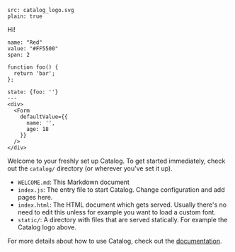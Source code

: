 ```image
src: catalog_logo.svg
plain: true
```

Hi!

```color
name: "Red"
value: "#FF5500"
span: 2
```

```code
function foo() {
  return 'bar';
};
```

```react
state: {foo: ''}
---
<div>
  <Form
    defaultValue={{
      name: '',
      age: 18
    }}
  />
</div>
```

Welcome to your freshly set up Catalog. To get started immediately, check out the `catalog/` directory (or wherever you've set it up).

- `WELCOME.md`: This Markdown document
- `index.js`: The entry file to start Catalog. Change configuration and add pages here.
- `index.html`: The HTML document which gets served. Usually there's no need to edit this unless for example you want to load a custom font.
- `static/`: A directory with files that are served statically. For example the Catalog logo above.

For more details about how to use Catalog, check out the [documentation](https://docs.catalog.style/).